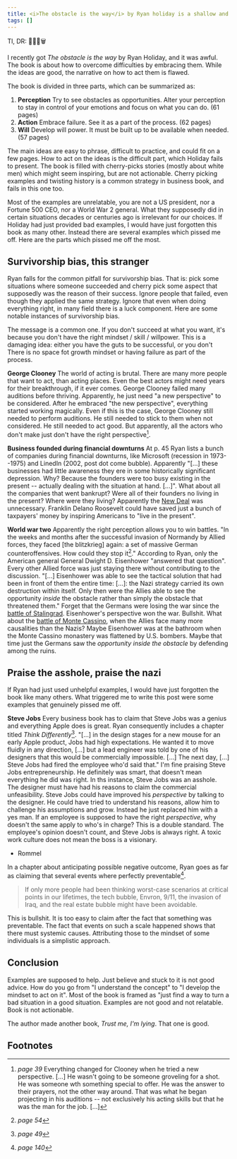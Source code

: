 ```yaml
---
title: <i>The obstacle is the way</i> by Ryan holiday is a shallow and unhelpful
tags: []
---
```


Tl, DR: 🤨😠📕🗑️

I recently got *The obstacle is the way* by Ryan Holiday, and it was awful.
The book is about how to overcome difficulties by embracing them.
While the ideas are good, the narrative on how to act them is flawed.

The book is divided in three parts, which can be summarized as:
1. **Perception** Try to see obstacles as opportunities.
Alter your perception to stay in control of your emotions and focus on what you can do.
(61 pages)
2. **Action** Embrace failure. See it as a part of the process. (62 pages)
3. **Will** Develop will power. It must be built up to be available when needed. (57 pages)

The main ideas are easy to phrase, difficult to practice, and could fit on a few pages.
How to act on the ideas is the difficult part, which Holiday fails to present. 
The book is filled with cherry-picks stories (mostly about white men) which might seem inspiring, but are not actionable.
Cherry picking examples and twisting history is a common strategy in business book, and fails in this one too.

Most of the examples are unrelatable, you are not a US president, nor a Fortune 500 CEO, nor a World War 2 general.
What they supposedly did in certain situations decades or centuries ago is irrelevant for our choices.
If Holiday had just provided bad examples, I would have just forgotten this book as many other.
Instead there are several examples which pissed me off.
Here are the parts which pissed me off the most.


## Survivorship bias, this stranger

Ryan falls for the common pitfall for survivorship bias.
That is: pick some situations where someone succeeded and cherry pick some aspect that supposedly was the reason of their success.
Ignore people that failed, even though they applied the same strategy.
Ignore that even when doing everything right, in many field there is a luck component.
Here are some notable instances of survivorship bias.

The message is a common one.
If you don't succeed at what you want, it's because you don't have the right mindset / skill / willpower.
This is a damaging idea: either you have the guts to be successful, or you don't
There is no space fot growth mindset or having failure as part of the process.

**George Clooney**
The world of acting is brutal.
There are many more people that want to act, than acting places.
Even the best actors might need years for their breakthrough, if it ever comes.
George Clooney failed many auditions before thriving.
Apparently, he just need "a new perspective" to be considered.
After he embraced "the new perspective", everything started working magically.
Even if this is the case, George Clooney still needed to perform auditions.
He still needed to stick to them when not considered.
He still needed to act good.
But apparently, all the actors who don't make just don't have the right perspective[^george].

**Business founded during financial downturns**
At p. 45 Ryan lists a bunch of companies during financial downturns, like Microsoft (recession in 1973--1975) and LinedIn (2002, post dot come bubble).
Apparently "[...] these businesses had little awareness they ere in some historically significant depression.
Why? Because the founders were too busy existing in the present -- actually dealing with the situation at hand. [...]".
What about all the companies that went bankrupt?
Were all of their founders no living in the present?
Where were they living?
Apparently the [New Deal](https://www.britannica.com/event/New-Deal) was unnecessary.
Franklin Delano Roosevelt could have saved just a bunch of taxpayers' money by inspiring Americans to "live in the present".

**World war two**
Apparently the right perception allows you to win battles.
"In the weeks and months after the successful invasion of Normandy by Allied forces, they faced [the blitzkrieg] again: a set of massive German counteroffensives. How could they stop it[^eisenhower]."
According to Ryan, only the American general General Dwight D. Eisenhower "answered that question".
Every other Allied force was just staying there without contributing to the discussion.
"[...] Eisenhower was able to see the tactical solution that had been in front of them the entire time: [...]: the Nazi strategy carried its own destruction within itself.
Only then were the Allies able to see the opportunity *inside* the obstacle rather than simply the obstacle that threatened them."
Forget that the Germans were losing the war since the [battle of Stalingrad](https://www.britannica.com/event/Battle-of-Stalingrad).
Eisenhower's perspective won the war.
Bullshit.
What about the [battle of Monte Cassino](https://www.britannica.com/topic/Battle-of-Monte-Cassino), when the Allies face many more causalities than the Nazis?
Maybe Eisenhower was at the bathroom when the Monte Cassino monastery was flattened by U.S. bombers.
Maybe that time just the Germans saw the *opportunity inside the obstacle* by defending among the ruins.


## Praise the asshole, praise the nazi

If Ryan had just used unhelpful examples, I would have just forgotten the book like many others.
What triggered me to write this post were some examples that genuinely pissed me off.

**Steve Jobs**
Every business book has to claim that Steve Jobs was a genius and everything Apple does is great.
Ryan consequently includes a chapter titled *Think Differently*[^stevejobs].
"[...] in the design stages for a new mouse for an early Apple product, Jobs had high expectations.
He wanted it to move fluidly in any direction, [...] but a lead engineer was told by one of his designers that this would be commercially impossible. [...]
The next day, [...] Steve Jobs had fired the employee who'd said that."
I'm fine praising Steve Jobs entrepreneurship.
He definitely was smart, that doesn't mean everything he did was right.
In ths instance, Steve Jobs was an asshole.
The designer must have had his reasons to claim the commercial unfeasibility.
Steve Jobs could have improved his *perspective* by talking to the designer.
He could have tried to understand his reasons, allow him to challenge his assumptions and grow.
Instead he just replaced him with a yes man.
If an employee is supposed to have the right *perspective*, why doesn't the same apply to who's in charge?
This is a double standard.
The employee's opinion doesn't count, and Steve Jobs is always right.
A toxic work culture does not mean the boss is a visionary.

- Rommel


In a chapter about anticipating possible negative outcome, Ryan goes as far as claiming that several events where perfectly preventable[^worstcase].
> If only more people had been thinking worst-case scenarios at critical points in our lifetimes, the tech bubble, Envron, 9/11, the invasion of Iraq, and the real estate bubble might have been avoidable.

This is bullshit.
It is too easy to claim after the fact that something was preventable.
The fact that events on such a scale happened shows that there must systemic causes.
Attributing those to the mindset of some individuals is a simplistic approach. 

## Conclusion

Examples are supposed to help.
Just believe and stuck to it is not good advice.
How do you go from "I understand the concept" to "I develop the mindset to act on it".
Most of the book is framed as "just find a way to turn a bad situation in a good situation.
Examples are not good and not relatable.
Book is not actionable.

The author made another book, *Trust me, I'm lying*. That one is good.


## Footnotes
[^george]: *page 39* Everything changed for Clooney when he tried a new perspective. [...] He wasn't going to be someone groveling for a shot. He was someone wth something special to offer. He was the answer to their prayers, not the other way around. That was what he began projecting in his auditions -- not exclusively his acting skills but that he was the man for the job. [...]
[^eisenhower]: *page 54*
[^stevejobs]: *page 49*
[^worstcase]: *page 140*
